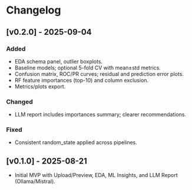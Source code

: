# Changelog

## [v0.2.0] - 2025-09-04
### Added
- EDA schema panel, outlier boxplots.
- Baseline models; optional 5-fold CV with mean±std metrics.
- Confusion matrix, ROC/PR curves; residual and prediction error plots.
- RF feature importances (top-10) and column exclusion.
- Metrics/plots export.

### Changed
- LLM report includes importances summary; clearer recommendations.

### Fixed
- Consistent random_state applied across pipelines.

## [v0.1.0] - 2025-08-21
- Initial MVP with Upload/Preview, EDA, ML Insights, and LLM Report (Ollama/Mistral).

